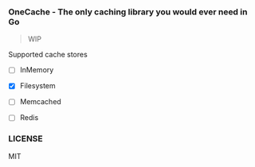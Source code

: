 ### OneCache - The only caching library you would ever need in Go

> WIP 

Supported cache stores

- [ ] InMemory
- [x] Filesystem
- [ ] Memcached
- [ ] Redis


### LICENSE
MIT

